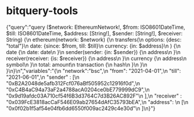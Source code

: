 # bitquery-tools


{"query":"query ($network: EthereumNetwork!, $from: ISO8601DateTime, $till: ISO8601DateTime, $address: [String!], $sender: [String!], $receiver: String) {\n  ethereum(network: $network) {\n    transfers(\n      options: {desc: \"total\"}\n      date: {since: $from, till: $till}\n      currency: {in: $address}\n    ) {\n      date {\n        date: date\n      }\n      sender(sender: {in: $sender}) {\n        address\n      }\n      receiver(receiver: {is: $receiver}) {\n        address\n      }\n      currency {\n        address\n        symbol\n      }\n      total: amount\n      transaction {\n        hash\n      }\n    }\n  }\n}\n","variables":"{\n  \"network\":\"bsc\",\n  \"from\": \"2021-04-01\",\n  \"till\": \"2021-06-01\",\n  \"sender\" : [\n    \"0xB2A2048de5afb312Fcf076aBf505952c12916f0d\",\n    \"0xC4B4aC94a73aF2a4788acA0204ce0bE779999dC9\",\n    \"0x9d19afdc03A710cf54f6B3d3764C7d3B26AC892F\"\n  ],\n  \"receiver\" : \"0x039FcE3818acCaF546E09ab27654dAfC35793bEA\",\n  \"address\": \n  [\n  \"0x0f02b1f5af54e04fb6dd6550f009ac2429c4e30d\"\n  ]\n}"}
